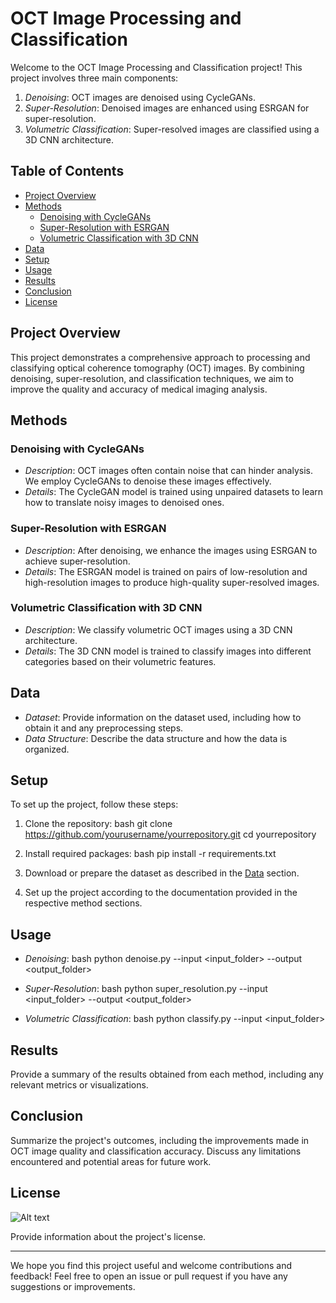 # OCT Image Processing and Classification

Welcome to the OCT Image Processing and Classification project! This project involves three main components:

1. *Denoising*: OCT images are denoised using CycleGANs.
2. *Super-Resolution*: Denoised images are enhanced using ESRGAN for super-resolution.
3. *Volumetric Classification*: Super-resolved images are classified using a 3D CNN architecture.

## Table of Contents
- [Project Overview](#project-overview)
- [Methods](#methods)
    - [Denoising with CycleGANs](#denoising-with-cyclegans)
    - [Super-Resolution with ESRGAN](#super-resolution-with-esrgan)
    - [Volumetric Classification with 3D CNN](#volumetric-classification-with-3d-cnn)
- [Data](#data)
- [Setup](#setup)
- [Usage](#usage)
- [Results](#results)
- [Conclusion](#conclusion)
- [License](#license)

## Project Overview

This project demonstrates a comprehensive approach to processing and classifying optical coherence tomography (OCT) images. By combining denoising, super-resolution, and classification techniques, we aim to improve the quality and accuracy of medical imaging analysis.

## Methods

### Denoising with CycleGANs
- *Description*: OCT images often contain noise that can hinder analysis. We employ CycleGANs to denoise these images effectively.
- *Details*: The CycleGAN model is trained using unpaired datasets to learn how to translate noisy images to denoised ones.

### Super-Resolution with ESRGAN
- *Description*: After denoising, we enhance the images using ESRGAN to achieve super-resolution.
- *Details*: The ESRGAN model is trained on pairs of low-resolution and high-resolution images to produce high-quality super-resolved images.

### Volumetric Classification with 3D CNN
- *Description*: We classify volumetric OCT images using a 3D CNN architecture.
- *Details*: The 3D CNN model is trained to classify images into different categories based on their volumetric features.

## Data

- *Dataset*: Provide information on the dataset used, including how to obtain it and any preprocessing steps.
- *Data Structure*: Describe the data structure and how the data is organized.

## Setup

To set up the project, follow these steps:
1. Clone the repository:
    bash
    git clone https://github.com/yourusername/yourrepository.git
    cd yourrepository
    

2. Install required packages:
    bash
    pip install -r requirements.txt
    

3. Download or prepare the dataset as described in the [Data](#data) section.

4. Set up the project according to the documentation provided in the respective method sections.

## Usage

- *Denoising*:
    bash
    python denoise.py --input <input_folder> --output <output_folder>
    

- *Super-Resolution*:
    bash
    python super_resolution.py --input <input_folder> --output <output_folder>
    

- *Volumetric Classification*:
    bash
    python classify.py --input <input_folder>
    

## Results

Provide a summary of the results obtained from each method, including any relevant metrics or visualizations.

## Conclusion

Summarize the project's outcomes, including the improvements made in OCT image quality and classification accuracy. Discuss any limitations encountered and potential areas for future work.

## License

![Alt text](https://www.google.com/imgres?q=leetcode&imgurl=https%3A%2F%2Fleetcode.com%2Fstatic%2Fimages%2FLeetCode_Sharing.png&imgrefurl=https%3A%2F%2Fleetcode.com%2F&docid=FvKQ9IiC6zPktM&tbnid=cQ8rt18AHdsZYM&vet=12ahUKEwj4jq_DyvCFAxWTdPUHHRh5APEQM3oECBQQAA..i&w=500&h=260&hcb=2&ved=2ahUKEwj4jq_DyvCFAxWTdPUHHRh5APEQM3oECBQQAA "Optional title")

Provide information about the project's license.

---

We hope you find this project useful and welcome contributions and feedback! Feel free to open an issue or pull request if you have any suggestions or improvements.
